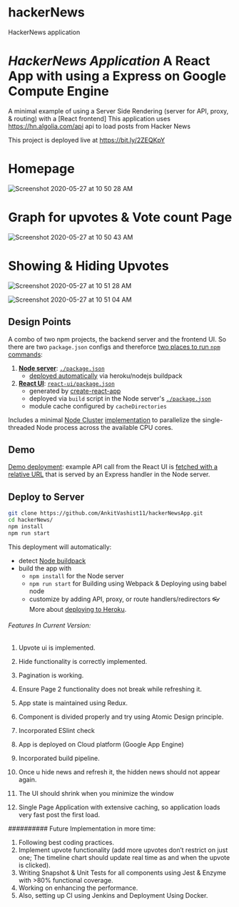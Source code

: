 # hackerNews
HackerNews application

# *HackerNews Application* A React App with using a Express on Google Compute Engine

A minimal example of using a Server Side Rendering (server for API, proxy, & routing) with a [React frontend]
This application uses https://hn.algolia.com/api api to load posts from Hacker News

This project is deployed live at https://bit.ly/2ZEQKpY

# Homepage
![Screenshot 2020-05-27 at 10 50 28 AM](https://user-images.githubusercontent.com/5261962/82980983-761cc180-a008-11ea-97c5-ea315efd042c.png)

# Graph for upvotes & Vote count Page
![Screenshot 2020-05-27 at 10 50 43 AM](https://user-images.githubusercontent.com/5261962/82980990-7a48df00-a008-11ea-852d-915011c6dbd5.png)

# Showing & Hiding Upvotes
 ![Screenshot 2020-05-27 at 10 51 28 AM](https://user-images.githubusercontent.com/5261962/82980991-7a48df00-a008-11ea-8822-e85db046df93.png)


![Screenshot 2020-05-27 at 10 51 04 AM](https://user-images.githubusercontent.com/5261962/82980994-7a48df00-a008-11ea-975b-84fb2a89db1f.png)


## Design Points

A combo of two npm projects, the backend server and the frontend UI. So there are two `package.json` configs and thereforce [two places to run `npm` commands](#user-content-local-development):

  1. [**Node server**](server/): [`./package.json`](package.json)
      * [deployed automatically](https://devcenter.heroku.com/categories/deployment) via heroku/nodejs buildpack
  2. [**React UI**](react-ui/): [`react-ui/package.json`](react-ui/package.json)
      * generated by [create-react-app](https://github.com/facebookincubator/create-react-app)
      * deployed via `build` script in the Node server's [`./package.json`](package.json)
      * module cache configured by `cacheDirectories`

Includes a minimal [Node Cluster](https://nodejs.org/docs/latest-v8.x/api/cluster.html) [implementation](server/index.js) to parallelize the single-threaded Node process across the available CPU cores.

## Demo

[Demo deployment](https://bit.ly/2ZEQKpY): example API call from the React UI is [fetched with a relative URL](react-ui/src/App.js#L16) that is served by an Express handler in the Node server.


## Deploy to Server
```bash
git clone https://github.com/AnkitVashist11/hackerNewsApp.git
cd hackerNews/
npm install
npm run start
```

This deployment will automatically:

  * detect [Node buildpack](https://elements.heroku.com/buildpacks/heroku/heroku-buildpack-nodejs)
  * build the app with
    * `npm install` for the Node server
    * `npm run start` for Building using Webpack & Deploying using babel node
    * customize by adding API, proxy, or route handlers/redirectors
👓 More about [deploying to Heroku](https://devcenter.heroku.com/categories/deployment).


###### Features In Current Version:


  1. Upvote ui is implemented. 

  2. Hide functionality is correctly implemented.

  3. Pagination is working.

  4. Ensure Page 2 functionality does not break while refreshing it.

  5. App state is maintained using Redux.

  6. Component is divided properly and try using Atomic Design principle.

  7. Incorporated ESlint check

  8. App is deployed on Cloud platform (Google App Engine)

  9. Incorporated build pipeline.

  10. Once u hide news and refresh it, the hidden news should not appear again.

  11. The UI should shrink when you minimize the window

  12. Single Page Application with extensive caching, so application loads very fast post the first load.

########## Future Implementation in more time:

1. Following best coding practices.
2. Implement upvote functionality (add more upvotes don’t restrict on just one; The timeline chart should update real time as and when the upvote is clicked).
3. Writing Snapshot & Unit Tests for all components using Jest & Enzyme with >80% functional coverage.
4. Working on enhancing the performance.
5. Also, setting up CI using Jenkins and Deployment Using Docker.


